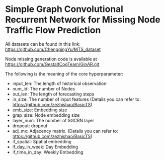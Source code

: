 # Simple Graph Convolutional Recurrent Network for Missing Node Traffic Flow Prediction

All datasets can be found in this link: https://github.com/ChengqingYu/MTS_dataset

Node missing generation code is available at https://github.com/GestaltCogTeam/GinAR.git

The following is the meaning of the core hyperparameter:
- input_len: The length of historical observation 
- num_id: The number of Nodes
- out_len: The length of forecasting steps 
- in_size:  The number of input features (Details you can refer to: https://github.com/zezhishao/BasicTS)
- emb_size: Embedding size
- grap_size: Node embedding size
- layer_num: The number of SGCRN layer
- dropout: dropout
- adj_mx: Adjacency matrix. (Details you can refer to: https://github.com/zezhishao/BasicTS)
- if_spatial: Spatial embedding
- if_day_in_week: Day Embedding
- if_time_in_day: Weekly Embedding


